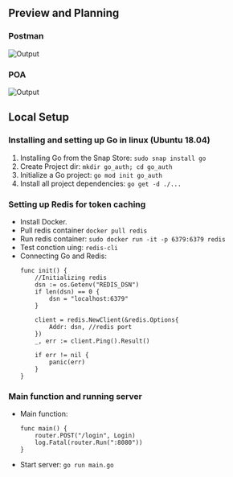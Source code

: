 ## Preview and Planning 
### Postman 
![Output](https://github.com/aritra1999/go_auth/blob/master/request.png)
### POA
![Output](https://github.com/aritra1999/go_auth/blob/master/diagram.png)

## Local Setup 
### Installing and setting up Go in linux (Ubuntu 18.04)
1. Installing Go from the Snap Store: `sudo snap install go`
2. Create Project dir: `mkdir go_auth; cd go_auth`
3. Initialize a Go project: `go mod init go_auth`
4. Install all project dependencies: `go get -d ./...`

### Setting up Redis for token caching
- Install Docker.
- Pull redis container `docker pull redis`
- Run redis container: `sudo docker run -it -p 6379:6379 redis`
- Test conction uing: `redis-cli`
- Connecting Go and Redis: 
	```
	func init() {
	  	//Initializing redis
	  	dsn := os.Getenv("REDIS_DSN")
	  	if len(dsn) == 0 {
	    	dsn = "localhost:6379"
	  	}
  	
	  	client = redis.NewClient(&redis.Options{
	    	Addr: dsn, //redis port
	  	})
	  	_, err := client.Ping().Result()
  	
	  	if err != nil {
	    	panic(err)
	  	}
	}
	```

### Main function and running server
- Main function: 
	```
	func main() {
		router.POST("/login", Login)
		log.Fatal(router.Run(":8080"))
	}
	```
- Start server:  `go run main.go`


